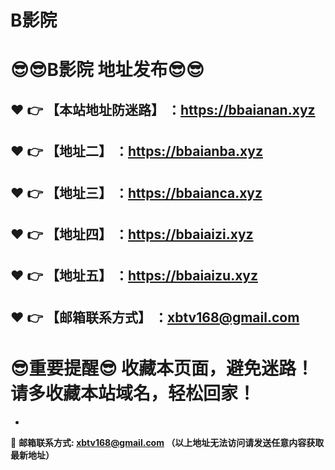 # B影院
:sunglasses::sunglasses:B影院 地址发布:sunglasses::sunglasses:
==
:heart: :point_right: 【本站地址防迷路】 ：https://bbaianan.xyz
------
:heart: :point_right: 【地址二】 ：https://bbaianba.xyz
------
:heart: :point_right: 【地址三】 ：https://bbaianca.xyz
------
:heart: :point_right: 【地址四】 ：https://bbaiaizi.xyz
------
:heart: :point_right: 【地址五】 ：https://bbaiaizu.xyz
------
:heart: :point_right: 【邮箱联系方式】 ：xbtv168@gmail.com
------
:sunglasses:重要提醒:sunglasses: 收藏本页面，避免迷路！请多收藏本站域名，轻松回家！
==

-

:e-mail: __邮箱联系方式: xbtv168@gmail.com （以上地址无法访问请发送任意内容获取最新地址）__
